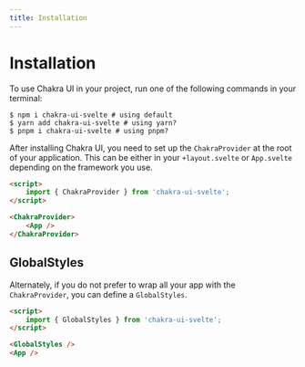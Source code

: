 ```yaml
---
title: Installation
---
```


# Installation

To use Chakra UI in your project, run one of the following commands in your terminal:

```
$ npm i chakra-ui-svelte # using default
$ yarn add chakra-ui-svelte # using yarn?
$ pnpm i chakra-ui-svelte # using pnpm?
```

After installing Chakra UI, you need to set up the `ChakraProvider` at the root of your application.
This can be either in your `+layout.svelte` or `App.svelte` depending on the framework you use.

```html
<script>
	import { ChakraProvider } from 'chakra-ui-svelte';
</script>

<ChakraProvider>
	<App />
</ChakraProvider>
```

## GlobalStyles

Alternately, if you do not prefer to wrap all your app with the `ChakraProvider`, you can define a `GlobalStyles`.

```html
<script>
	import { GlobalStyles } from 'chakra-ui-svelte';
</script>

<GlobalStyles />
<App />
```
